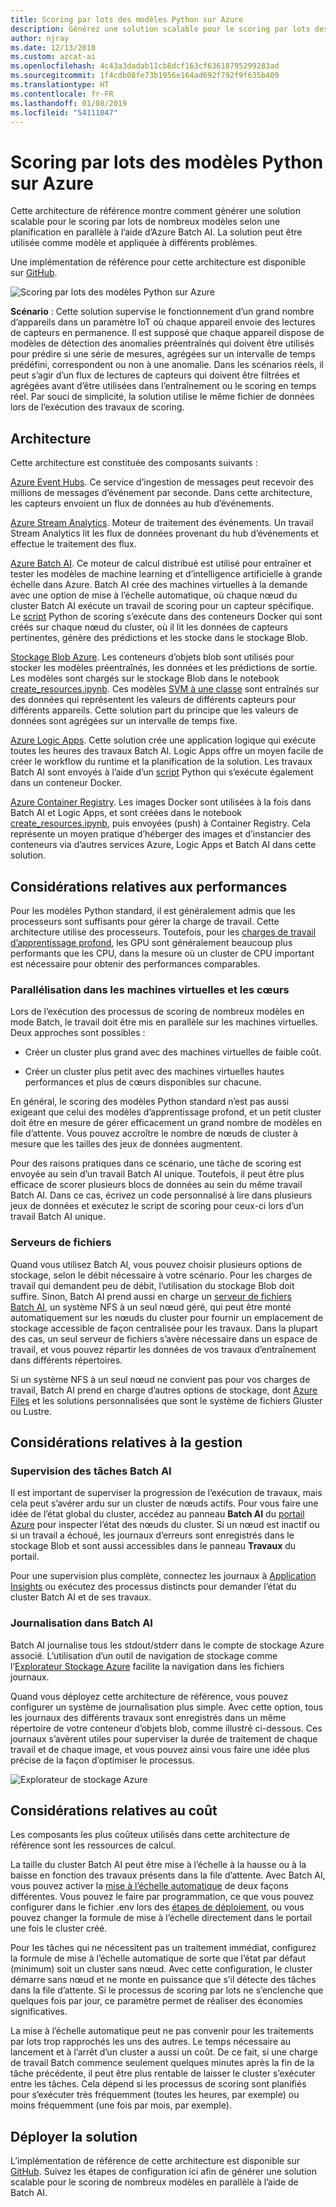 ```yaml
---
title: Scoring par lots des modèles Python sur Azure
description: Générez une solution scalable pour le scoring par lots des modèles selon une planification en parallèle à l’aide d’Azure Batch AI.
author: njray
ms.date: 12/13/2018
ms.custom: azcat-ai
ms.openlocfilehash: 4c43a3dadab11cb8dcf163cf63618795299283ad
ms.sourcegitcommit: 1f4cdb08fe73b1956e164ad692f792f9f635b409
ms.translationtype: HT
ms.contentlocale: fr-FR
ms.lasthandoff: 01/08/2019
ms.locfileid: "54111047"
---
```

# <a name="batch-scoring-of-python-models-on-azure"></a>Scoring par lots des modèles Python sur Azure

Cette architecture de référence montre comment générer une solution scalable pour le scoring par lots de nombreux modèles selon une planification en parallèle à l’aide d’Azure Batch AI. La solution peut être utilisée comme modèle et appliquée à différents problèmes.

Une implémentation de référence pour cette architecture est disponible sur [GitHub][github].

![Scoring par lots des modèles Python sur Azure](./_images/batch-scoring-python.png)

**Scénario** : Cette solution supervise le fonctionnement d’un grand nombre d’appareils dans un paramètre IoT où chaque appareil envoie des lectures de capteurs en permanence. Il est supposé que chaque appareil dispose de modèles de détection des anomalies préentraînés qui doivent être utilisés pour prédire si une série de mesures, agrégées sur un intervalle de temps prédéfini, correspondent ou non à une anomalie. Dans les scénarios réels, il peut s’agir d’un flux de lectures de capteurs qui doivent être filtrées et agrégées avant d’être utilisées dans l’entraînement ou le scoring en temps réel. Par souci de simplicité, la solution utilise le même fichier de données lors de l’exécution des travaux de scoring.

## <a name="architecture"></a>Architecture

Cette architecture est constituée des composants suivants :

[Azure Event Hubs][event-hubs]. Ce service d’ingestion de messages peut recevoir des millions de messages d’événement par seconde. Dans cette architecture, les capteurs envoient un flux de données au hub d’événements.

[Azure Stream Analytics][stream-analytics]. Moteur de traitement des événements. Un travail Stream Analytics lit les flux de données provenant du hub d’événements et effectue le traitement des flux.

[Azure Batch AI][batch-ai]. Ce moteur de calcul distribué est utilisé pour entraîner et tester les modèles de machine learning et d’intelligence artificielle à grande échelle dans Azure. Batch AI crée des machines virtuelles à la demande avec une option de mise à l’échelle automatique, où chaque nœud du cluster Batch AI exécute un travail de scoring pour un capteur spécifique. Le [script][python-script] Python de scoring s’exécute dans des conteneurs Docker qui sont créés sur chaque nœud du cluster, où il lit les données de capteurs pertinentes, génère des prédictions et les stocke dans le stockage Blob.

[Stockage Blob Azure][storage]. Les conteneurs d’objets blob sont utilisés pour stocker les modèles préentraînés, les données et les prédictions de sortie. Les modèles sont chargés sur le stockage Blob dans le notebook [create\_resources.ipynb][create-resources]. Ces modèles [SVM à une classe][one-class-svm] sont entraînés sur des données qui représentent les valeurs de différents capteurs pour différents appareils. Cette solution part du principe que les valeurs de données sont agrégées sur un intervalle de temps fixe.

[Azure Logic Apps][logic-apps]. Cette solution crée une application logique qui exécute toutes les heures des travaux Batch AI. Logic Apps offre un moyen facile de créer le workflow du runtime et la planification de la solution. Les travaux Batch AI sont envoyés à l’aide d’un [script][script] Python qui s’exécute également dans un conteneur Docker.

[Azure Container Registry][acr]. Les images Docker sont utilisées à la fois dans Batch AI et Logic Apps, et sont créées dans le notebook [create\_resources.ipynb][create-resources], puis envoyées (push) à Container Registry. Cela représente un moyen pratique d’héberger des images et d’instancier des conteneurs via d’autres services Azure, Logic Apps et Batch AI dans cette solution.

## <a name="performance-considerations"></a>Considérations relatives aux performances

Pour les modèles Python standard, il est généralement admis que les processeurs sont suffisants pour gérer la charge de travail. Cette architecture utilise des processeurs. Toutefois, pour les [charges de travail d’apprentissage profond][deep], les GPU sont généralement beaucoup plus performants que les CPU, dans la mesure où un cluster de CPU important est nécessaire pour obtenir des performances comparables.

### <a name="parallelizing-across-vms-vs-cores"></a>Parallélisation dans les machines virtuelles et les cœurs

Lors de l’exécution des processus de scoring de nombreux modèles en mode Batch, le travail doit être mis en parallèle sur les machines virtuelles. Deux approches sont possibles :

* Créer un cluster plus grand avec des machines virtuelles de faible coût.

* Créer un cluster plus petit avec des machines virtuelles hautes performances et plus de cœurs disponibles sur chacune.

En général, le scoring des modèles Python standard n’est pas aussi exigeant que celui des modèles d’apprentissage profond, et un petit cluster doit être en mesure de gérer efficacement un grand nombre de modèles en file d’attente. Vous pouvez accroître le nombre de nœuds de cluster à mesure que les tailles des jeux de données augmentent.

Pour des raisons pratiques dans ce scénario, une tâche de scoring est envoyée au sein d’un travail Batch AI unique. Toutefois, il peut être plus efficace de scorer plusieurs blocs de données au sein du même travail Batch AI. Dans ce cas, écrivez un code personnalisé à lire dans plusieurs jeux de données et exécutez le script de scoring pour ceux-ci lors d’un travail Batch AI unique.

### <a name="file-servers"></a>Serveurs de fichiers

Quand vous utilisez Batch AI, vous pouvez choisir plusieurs options de stockage, selon le débit nécessaire à votre scénario. Pour les charges de travail qui demandent peu de débit, l’utilisation du stockage Blob doit suffire. Sinon, Batch AI prend aussi en charge un [serveur de fichiers Batch AI][bai-file-server], un système NFS à un seul nœud géré, qui peut être monté automatiquement sur les nœuds du cluster pour fournir un emplacement de stockage accessible de façon centralisée pour les travaux. Dans la plupart des cas, un seul serveur de fichiers s’avère nécessaire dans un espace de travail, et vous pouvez répartir les données de vos travaux d’entraînement dans différents répertoires.

Si un système NFS à un seul nœud ne convient pas pour vos charges de travail, Batch AI prend en charge d’autres options de stockage, dont [Azure Files][azure-files] et les solutions personnalisées que sont le système de fichiers Gluster ou Lustre.

## <a name="management-considerations"></a>Considérations relatives à la gestion

### <a name="monitoring-batch-ai-jobs"></a>Supervision des tâches Batch AI

Il est important de superviser la progression de l’exécution de travaux, mais cela peut s’avérer ardu sur un cluster de nœuds actifs. Pour vous faire une idée de l’état global du cluster, accédez au panneau **Batch AI** du [portail Azure][portal] pour inspecter l’état des nœuds du cluster. Si un nœud est inactif ou si un travail a échoué, les journaux d’erreurs sont enregistrés dans le stockage Blob et sont aussi accessibles dans le panneau **Travaux** du portail.

Pour une supervision plus complète, connectez les journaux à [Application Insights][ai] ou exécutez des processus distincts pour demander l’état du cluster Batch AI et de ses travaux.

### <a name="logging-in-batch-ai"></a>Journalisation dans Batch AI

Batch AI journalise tous les stdout/stderr dans le compte de stockage Azure associé. L’utilisation d’un outil de navigation de stockage comme l’[Explorateur Stockage Azure][explorer] facilite la navigation dans les fichiers journaux.

Quand vous déployez cette architecture de référence, vous pouvez configurer un système de journalisation plus simple. Avec cette option, tous les journaux des différents travaux sont enregistrés dans un même répertoire de votre conteneur d’objets blob, comme illustré ci-dessous. Ces journaux s’avèrent utiles pour superviser la durée de traitement de chaque travail et de chaque image, et vous pouvez ainsi vous faire une idée plus précise de la façon d’optimiser le processus.

![Explorateur de stockage Azure](./_images/batch-scoring-python-monitor.png)

## <a name="cost-considerations"></a>Considérations relatives au coût

Les composants les plus coûteux utilisés dans cette architecture de référence sont les ressources de calcul.

La taille du cluster Batch AI peut être mise à l’échelle à la hausse ou à la baisse en fonction des travaux présents dans la file d’attente. Avec Batch AI, vous pouvez activer la [mise à l’échelle automatique][automatic-scaling] de deux façons différentes. Vous pouvez le faire par programmation, ce que vous pouvez configurer dans le fichier .env lors des [étapes de déploiement][github], ou vous pouvez changer la formule de mise à l’échelle directement dans le portail une fois le cluster créé.

Pour les tâches qui ne nécessitent pas un traitement immédiat, configurez la formule de mise à l’échelle automatique de sorte que l’état par défaut (minimum) soit un cluster sans nœud. Avec cette configuration, le cluster démarre sans nœud et ne monte en puissance que s’il détecte des tâches dans la file d’attente. Si le processus de scoring par lots ne s’enclenche que quelques fois par jour, ce paramètre permet de réaliser des économies significatives.

La mise à l’échelle automatique peut ne pas convenir pour les traitements par lots trop rapprochés les uns des autres. Le temps nécessaire au lancement et à l’arrêt d’un cluster a aussi un coût. De ce fait, si une charge de travail Batch commence seulement quelques minutes après la fin de la tâche précédente, il peut être plus rentable de laisser le cluster s’exécuter entre les tâches. Cela dépend si les processus de scoring sont planifiés pour s’exécuter très fréquemment (toutes les heures, par exemple) ou moins fréquemment (une fois par mois, par exemple).

## <a name="deploy-the-solution"></a>Déployer la solution

L’implémentation de référence de cette architecture est disponible sur [GitHub][github]. Suivez les étapes de configuration ici afin de générer une solution scalable pour le scoring de nombreux modèles en parallèle à l’aide de Batch AI.

[acr]: /azure/container-registry/container-registry-intro
[ai]: /azure/application-insights/app-insights-overview
[automatic-scaling]: /azure/batch/batch-automatic-scaling
[azure-files]: /azure/storage/files/storage-files-introduction
[batch-ai]: /azure/batch-ai/
[bai-file-server]: /azure/batch-ai/resource-concepts#file-server
[create-resources]: https://github.com/Azure/BatchAIAnomalyDetection/blob/master/create_resources.ipynb
[deep]: /azure/architecture/reference-architectures/ai/batch-scoring-deep-learning
[event-hubs]: /azure/event-hubs/event-hubs-geo-dr
[explorer]: https://azure.microsoft.com/en-us/features/storage-explorer/
[github]: https://github.com/Azure/BatchAIAnomalyDetection
[logic-apps]: /azure/logic-apps/logic-apps-overview
[one-class-svm]: http://scikit-learn.org/stable/modules/generated/sklearn.svm.OneClassSVM.html
[portal]: https://portal.azure.com
[python-script]: https://github.com/Azure/BatchAIAnomalyDetection/blob/master/batchai/predict.py
[script]: https://github.com/Azure/BatchAIAnomalyDetection/blob/master/sched/submit_jobs.py
[storage]: /azure/storage/blobs/storage-blobs-overview
[stream-analytics]: /azure/stream-analytics/
